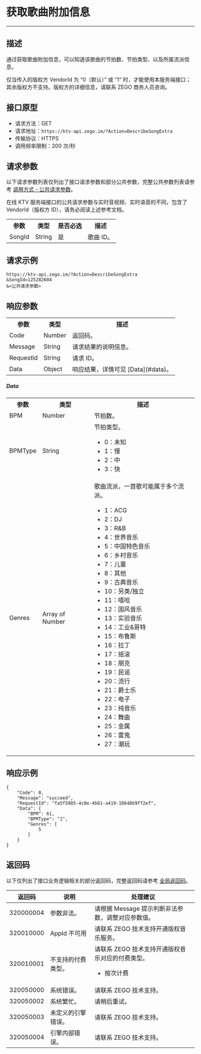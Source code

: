 # 获取歌曲附加信息

- - -

## 描述

通过获取歌曲附加信息，可以知道该歌曲的节拍数、节拍类型、以及所属流派信息。

<Warning title="注意">
仅当传入的版权方 VendorId 为 “0（默认）” 或 “1” 时，才能使用本服务端接口；其余版权方不支持。版权方的详细信息，请联系 ZEGO 商务人员咨询。
</Warning>

## 接口原型

- 请求方法：GET
- 请求地址：`https://ktv-api.zego.im/?Action=DescribeSongExtra`
- 传输协议：HTTPS
- 调用频率限制：200 次/秒



## 请求参数

以下请求参数列表仅列出了接口请求参数和部分公共参数，完整公共参数列表请参考 [调用方式 - 公共请求参数](/online-ktv-server/accessing-server-apis#公共请求参数)。

<Note title="说明">
在线 KTV 服务端接口的公共请求参数与实时音视频、实时语音的不同，包含了 VendorId（版权方 ID），请务必阅读上述参考文档。
</Note>

<table>
  
  <tbody><tr>
    <th>参数</th>
    <th>类型</th>
    <th>是否必选</th>
    <th>描述</th>
  </tr>
  <tr>
    <td>SongId</td>
    <td>String</td>
    <td>是</td>
    <td>歌曲 ID。</td>
  </tr>
</tbody></table>



## 请求示例

```
https://ktv-api.zego.im/?Action=DescribeSongExtra
&SongId=125282604
&<公共请求参数>
```

## 响应参数


<table>
  
  <tbody><tr>
    <th>参数</th>
    <th>类型</th>
    <th>描述</th>
  </tr>
  <tr>
    <td>Code</td>
    <td>Number</td>
    <td>返回码。</td>
  </tr>
  <tr>
    <td>Message</td>
    <td>String</td>
    <td>请求结果的说明信息。</td>
  </tr>
  <tr>
    <td>RequestId</td>
    <td>String</td>
    <td>请求 ID。</td>
  </tr>
  <tr>
    <td>Data</td>
    <td>Object</td>
    <td>响应结果，详情可见 [Data](#data)。</td>
  </tr>
</tbody></table>

##### Data
<table>
  <tbody><tr>
    <th>参数</th>
    <th>类型</th>
    <th>描述</th>
  </tr>
  <tr>
    <td>BPM</td>
    <td>Number</td>
    <td>节拍数。</td>
  </tr>
  <tr>
    <td>BPMType</td>
    <td>String</td>
    <td>节拍类型。<ul><li>0：未知</li><li>1：慢</li><li>2：中</li><li>3：快</li></ul></td>
  </tr>
  <tr>
    <td>Genres</td>
    <td>Array of Number</td>
    <td>歌曲流派，一首歌可能属于多个流派。<ul><li>1：ACG</li><li>2：DJ</li><li>3：R&B</li><li>4：世界音乐</li><li>5：中国特色音乐</li><li>6：乡村音乐</li><li>7：儿童</li><li>8：其他</li><li>9：古典音乐</li><li>10：另类/独立</li><li>11：嘻哈</li><li>12：国风音乐</li><li>13：实验音乐</li><li>14：工业&哥特</li><li>15：布鲁斯</li><li>16：拉丁</li><li>17：摇滚</li><li>18：朋克</li><li>19：民谣</li><li>20：流行</li><li>21：爵士乐</li><li>22：电子</li><li>23：纯音乐</li><li>24：舞曲</li><li>25：金属</li><li>26：雷鬼</li><li>27：潮玩</li></ul></td>
  </tr>
</tbody></table>



## 响应示例

```
{
    "Code": 0,
    "Message": "succeed",
    "RequestId": "fa5f5885-4c0e-4b61-a419-18648b9ff2ef",
    "Data": {
        "BPM": 61,
        "BPMType": "1",
        "Genres": [
            5
        ]
    }
}
```

## 返回码

以下仅列出了接口业务逻辑相关的部分返回码，完整返回码请参考 [全局返回码](/online-ktv-server/return-code)。

|返回码|说明|处理建议|
|-|-|-|
| 320000004 | 参数非法。 | 请根据 Message 提示判断非法参数，调整对应参数值。 |
| 320010000 | AppId 不可用 | 请联系 ZEGO 技术支持开通版权音乐服务。 |
| 320010001 | 不支持的付费类型。 | 请联系 ZEGO 技术支持开通版权音乐对应的付费类型。<ul><li>按次计费</li></ul>  |
| 320050000 | 系统错误。 | 请联系 ZEGO 技术支持。|
| 320050002 | 系统繁忙。 | 请稍后重试。|
| 320050003 | 未定义的引擎错误。 | 请联系 ZEGO 技术支持。|
| 320050004 | 引擎内部错误。 | 请联系 ZEGO 技术支持。|
